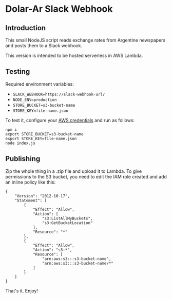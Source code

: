 # Dolar-Ar Slack Webhook

## Introduction

This small NodeJS script reads exchange rates from Argentine newspapers and posts them to a Slack webhook.

This version is intended to be hosted serverless in AWS Lambda.


## Testing

Required environment variables:

- `SLACK_WEBHOOK=https://slack-webhook-url/`
- `NODE_ENV=production`
- `STORE_BUCKET=s3-bucket-name`
- `STORE_KEY=file-name.json`

To test it, configure your [AWS credentials](https://docs.aws.amazon.com/cli/latest/userguide/cli-chap-configure.html) and run as follows:

```
npm i
export STORE_BUCKET=s3-bucket-name
export STORE_KEY=file-name.json
node index.js
```

## Publishing

Zip the whole thing in a .zip file and upload it to Lambda. To give permissions to the S3 bucket, you need to edit the IAM role created and add an inline policy like this:

```
{
    "Version": "2012-10-17",
    "Statement": [
        {
            "Effect": "Allow",
            "Action": [
                "s3:ListAllMyBuckets",
                "s3:GetBucketLocation"
            ],
            "Resource": "*"
        },
        {
            "Effect": "Allow",
            "Action": "s3:*",
            "Resource": [
                "arn:aws:s3:::s3-bucket-name",
                "arn:aws:s3:::s3-bucket-name/*"
            ]
        }
    ]
}
```


That's it. Enjoy!
